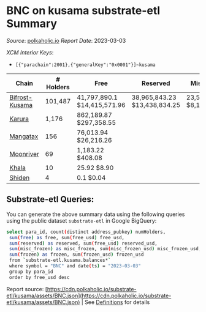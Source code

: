 # BNC on kusama substrate-etl Summary

_Source_: [polkaholic.io](https://polkaholic.io) *Report Date*: 2023-03-03


*XCM Interior Keys*:
* `[{"parachain":2001},{"generalKey":"0x0001"}]~kusama`


| Chain | # Holders | Free | Reserved | Misc Frozen | Frozen | Price | AssetID |
| ----- | --------- | ---- | -------- | ----------- | ------ | ----- | ------- |
| [Bifrost-Kusama](/kusama/2001-bifrost-ksm) | 101,487 | 41,797,890.1 $14,415,571.96 | 38,965,843.23 $13,438,834.25 | 23,576,318.71  $8,131,178.83 | 7,871,892.95 $2,714,917.88 | $0.34 | `{"Token":"BNC"}` |
| [Karura](/kusama/2000-karura) | 1,176 | 862,189.87 $297,358.55 |   |    |   | $0.34 | `{"Token":"BNC"}` |
| [Mangatax](/kusama/2110-mangatax) | 156 | 76,013.94 $26,216.26 |   |    |   | $0.34 | `{"Token":"14"}` |
| [Moonriver](/kusama/2023-moonriver) | 69 | 1,183.22 $408.08 |   |    |   | $0.34 | `{"Token":"319623561105283008236062145480775032445"}` |
| [Khala](/kusama/2004-khala) | 10 | 25.92 $8.90 |   |    |   | $0.34 | `{"Token":"2"}` |
| [Shiden](/kusama/2007-shiden) | 4 | 0.1 $0.04 |   |    |   | $0.34 | `{"Token":"18446744073709551627"}` |

## Substrate-etl Queries:
You can generate the above summary data using the following queries using the public dataset `substrate-etl` in Google BigQuery:
```bash
select para_id, count(distinct address_pubkey) numHolders, 
 sum(free) as free, sum(free_usd) free_usd,
 sum(reserved) as reserved, sum(free_usd) reserved_usd,
 sum(misc_frozen) as misc_frozen, sum(misc_frozen_usd) misc_frozen_usd,
 sum(frozen) as frozen, sum(frozen_usd) frozen_usd
 from `substrate-etl.kusama.balances*` 
 where symbol = "BNC" and date(ts) = "2023-03-03"
 group by para_id
 order by free_usd desc
```


Report source: [https://cdn.polkaholic.io/substrate-etl/kusama/assets/BNC.json](https://cdn.polkaholic.io/substrate-etl/kusama/assets/BNC.json) | See [Definitions](/DEFINITIONS.md) for details
